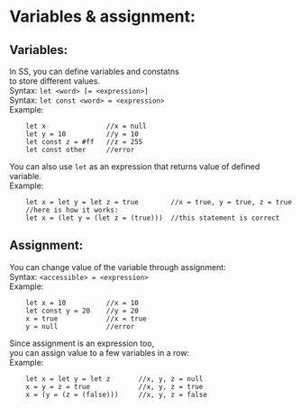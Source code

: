 # Variables & assignment:

## Variables:

In SS, you can define variables and constatns  
to store different values.  
Syntax: `let <word> [= <expression>]`  
Syntax: `let const <word> = <expression>`  
Example:

```
    let x               //x = null
    let y = 10          //y = 10
    let const z = #ff   //z = 255
    let const other     //error
```

You can also use `let` as an expression that returns value of defined variable.  
Example:

```
    let x = let y = let z = true        //x = true, y = true, z = true
    //here is how it works:
    let x = (let y = (let z = (true)))  //this statement is correct
```

## Assignment:

You can change value of the variable through assignment:  
Syntax: `<accessible> = <expression>`  
Example:

```
    let x = 10          //x = 10
    let const y = 20    //y = 20
    x = true            //x = true
    y = null            //error
```

Since assignment is an expression too,  
you can assign value to a few variables in a row:  
Example:

```
    let x = let y = let z       //x, y, z = null
    x = y = z = true            //x, y, z = true
    x = (y = (z = (false)))     //x, y, z = false
```



